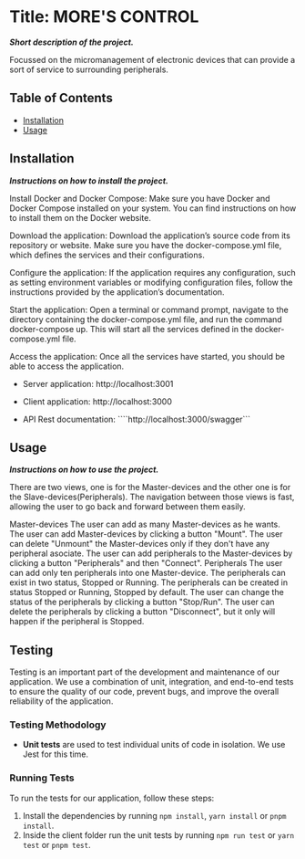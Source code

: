 # Title: MORE'S CONTROL

***Short description of the project.***

Focussed on the micromanagement of electronic devices that can provide a sort of service to surrounding peripherals.

## Table of Contents

- [Installation](#installation)
- [Usage](#usage)

## Installation

***Instructions on how to install the project.***

Install Docker and Docker Compose: Make sure you have Docker and Docker Compose installed on your system. You can find instructions on how to install them on the Docker website.

Download the application: Download the application’s source code from its repository or website. Make sure you have the docker-compose.yml file, which defines the services and their configurations.

Configure the application: If the application requires any configuration, such as setting environment variables or modifying configuration files, follow the instructions provided by the application’s documentation.

Start the application: Open a terminal or command prompt, navigate to the directory containing the docker-compose.yml file, and run the command docker-compose up. This will start all the services defined in the docker-compose.yml file.

Access the application: Once all the services have started, you should be able to access the application.

- Server application: http://localhost:3001

- Client application: http://localhost:3000

- API Rest documentation: ````http://localhost:3000/swagger```

## Usage

***Instructions on how to use the project.***

There are two views, one is for the Master-devices and the other one is for the Slave-devices(Peripherals).
  The navigation between those views is fast, allowing the user to go back and forward between them easily.

Master-devices
  The user can add as many Master-devices as he wants.
  The user can add Master-devices by clicking a button "Mount".
  The user can delete "Unmount" the Master-devices only if they don't have any peripheral asociate.
  The user can add peripherals to the Master-devices by clicking a button "Peripherals" and then "Connect".
Peripherals
  The user can add only ten peripherals into one Master-device.
  The peripherals can exist in two status, Stopped or Running.
  The peripherals can be created in status Stopped or Running, Stopped by default.
  The user can change the status of the peripherals by clicking a button "Stop/Run".
  The user can delete the peripherals by clicking a button "Disconnect", but it only will happen if the peripheral is Stopped.

## Testing

Testing is an important part of the development and maintenance of our application. We use a combination of unit, integration, and end-to-end tests to ensure the quality of our code, prevent bugs, and improve the overall reliability of the application.

### Testing Methodology

- **Unit tests** are used to test individual units of code in isolation. We use Jest for this time.

### Running Tests

To run the tests for our application, follow these steps:

1. Install the dependencies by running `npm install`, `yarn install` or `pnpm install`.
2. Inside the client folder run the unit tests by running `npm run test` or `yarn test` or `pnpm test`.

